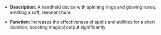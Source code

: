 - **Description:** A handheld device with spinning rings and glowing runes, emitting a soft, resonant hum.

- **Function:** Increases the effectiveness of spells and abilities for a short duration, boosting magical output significantly.